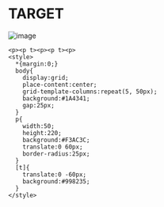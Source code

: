 # TARGET

![image](https://github.com/gaschneider/cssbattle/assets/16023844/e22de212-d24b-4c1e-bc69-7e6f39e67177)

```
<p><p t><p><p t><p>
<style>
  *{margin:0;}
  body{
    display:grid;
    place-content:center;
    grid-template-columns:repeat(5, 50px);
    background:#1A4341;
    gap:25px;
  }
  p{
    width:50;
    height:220;
    background:#F3AC3C;
    translate:0 60px;
    border-radius:25px;
  }
  [t]{
    translate:0 -60px;
    background:#998235;
  }
</style>
```
